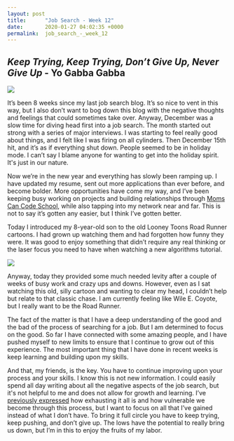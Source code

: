 ```yaml
---
layout: post
title:      "Job Search - Week 12"
date:       2020-01-27 04:02:35 +0000
permalink:  job_search_-_week_12
---
```


## *Keep Trying, Keep Trying, Don’t Give Up, Never Give Up* - Yo Gabba Gabba

![](https://i.imgur.com/GbrVDWY.jpg)

It’s been 8 weeks since my last job search blog.  It’s so nice to vent in this way, but I also don’t want to bog down this blog with the negative thoughts and feelings that could sometimes take over.  Anyway, December was a slow time for diving head first into a job search.  The month started out strong with a series of major interviews.  I was starting to feel really good about things, and I felt like I was firing on all cylinders.  Then December 15th hit, and it’s as if everything shut down.  People seemed to be in holiday mode.  I can’t say I blame anyone for wanting to get into the holiday spirit.  It's just in our nature. 

Now we’re in the new year and everything has slowly been ramping up.  I have updated my resume, sent out more applications than ever before, and become bolder.  More opportunities have come my way, and I’ve been keeping busy working on projects and building relationships through [Moms Can Code School](https://www.momscan.co/), while also tapping into my network near and far.  This is not to say it’s gotten any easier, but I think I’ve gotten better.

Today I introduced my 8-year-old son to the old Looney Toons Road Runner cartoons.  I had grown up watching them and had forgotten how funny they were.  It was good to enjoy something that didn’t require any real thinking or the laser focus you need to have when watching a new algorithms tutorial.

![](https://i.imgur.com/SoKv9wH.gif)

Anyway, today they provided some much needed levity after a couple of weeks of busy work and crazy ups and downs. However, even as I sat watching this old, silly cartoon and wanting to clear my head, I couldn’t help but relate to that classic chase.  I am currently feeling like Wile E. Coyote, but I really want to be the Road Runner.

[](https://i.imgur.com/DNtQeoe.gif)

The fact of the matter is that I have a deep understanding of the good and the bad of the process of searching for a job.  But I am determined to focus on the good.  So far I have connected with some amazing people, and I have pushed myself to new limits to ensure that I continue to grow out of this experience.  The most important thing that I have done in recent weeks is keep learning and building upon my skills.

And that, my friends, is the key.  You have to continue improving upon your process and your skills.  I know this is not new information.  I could easily spend all day writing about all the negative aspects of the job search, but it's not helpful to me and does not allow for growth and learning.  I’ve [previously expressed](http://yescano.com/job_search_-_week_4_learning_to_not_let_rejection_get_me_down) how exhausting it all is and how vulnerable we become through this process, but I want to focus on all that I’ve gained instead of what I don’t have.  To bring it full circle you have to keep trying, keep pushing, and don’t give up.  The lows have the potential to really bring us down, but I’m in this to enjoy the fruits of my labor.
